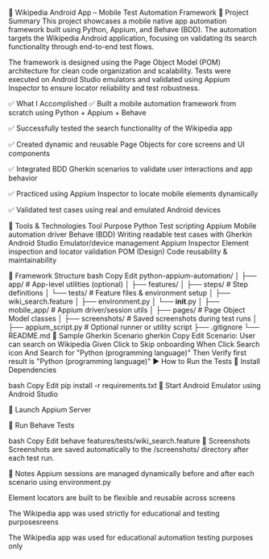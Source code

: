 📱 Wikipedia Android App – Mobile Test Automation Framework
🔧 Project Summary
This project showcases a mobile native app automation framework built using Python, Appium, and Behave (BDD).
The automation targets the Wikipedia Android application, focusing on validating its search functionality through end-to-end test flows.

The framework is designed using the Page Object Model (POM) architecture for clean code organization and scalability.
Tests were executed on Android Studio emulators and validated using Appium Inspector to ensure locator reliability and test robustness.

✅ What I Accomplished
✅ Built a mobile automation framework from scratch using Python + Appium + Behave

✅ Successfully tested the search functionality of the Wikipedia app

✅ Created dynamic and reusable Page Objects for core screens and UI components

✅ Integrated BDD Gherkin scenarios to validate user interactions and app behavior

✅ Practiced using Appium Inspector to locate mobile elements dynamically

✅ Validated test cases using real and emulated Android devices

🧪 Tools & Technologies
Tool	Purpose
Python	Test scripting
Appium	Mobile automation driver
Behave (BDD)	Writing readable test cases with Gherkin
Android Studio	Emulator/device management
Appium Inspector	Element inspection and locator validation
POM (Design)	Code reusability & maintainability

📁 Framework Structure
bash
Copy
Edit
python-appium-automation/
│
├── app/                        # App-level utilities (optional)
│
├── features/
│   ├── steps/                  # Step definitions
│   └── tests/                  # Feature files & environment setup
│       ├── wiki_search.feature
│       ├── environment.py
│       └── __init__.py
│
├── mobile_app/                # Appium driver/session utils
│
├── pages/                     # Page Object Model classes
│
├── screenshots/               # Saved screenshots during test runs
│
├── appium_script.py           # Optional runner or utility script
├── .gitignore
└── README.md
🧪 Sample Gherkin Scenario
gherkin
Copy
Edit
Scenario: User can search on Wikipedia
  Given Click to Skip onboarding
  When Click Search icon
  And Search for "Python (programming language)"
  Then Verify first result is "Python (programming language)"
▶️ How to Run the Tests
🔧 Install Dependencies

bash
Copy
Edit
pip install -r requirements.txt
📱 Start Android Emulator using Android Studio

🚀 Launch Appium Server

🧪 Run Behave Tests

bash
Copy
Edit
behave features/tests/wiki_search.feature
📸 Screenshots
Screenshots are saved automatically to the /screenshots/ directory after each test run.

📌 Notes
Appium sessions are managed dynamically before and after each scenario using environment.py

Element locators are built to be flexible and reusable across screens

The Wikipedia app was used strictly for educational and testing purposesreens

The Wikipedia app was used for educational automation testing purposes only
